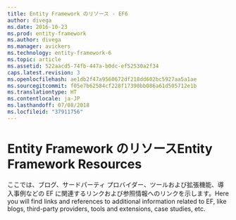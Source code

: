 ```yaml
---
title: Entity Framework のリソース - EF6
author: divega
ms.date: 2016-10-23
ms.prod: entity-framework
ms.author: divega
ms.manager: avickers
ms.technology: entity-framework-6
ms.topic: article
ms.assetid: 522aacd5-74fb-447a-b0dc-ef52530a2f34
caps.latest.revision: 3
ms.openlocfilehash: ae1db2f47a9560672df218dd602bc5927aa5a1ae
ms.sourcegitcommit: f05e7b62584cf228f17390bb086a61d505712e1b
ms.translationtype: HT
ms.contentlocale: ja-JP
ms.lasthandoff: 07/08/2018
ms.locfileid: "37911756"
---
```

# <a name="entity-framework-resources"></a><span data-ttu-id="881e8-102">Entity Framework のリソース</span><span class="sxs-lookup"><span data-stu-id="881e8-102">Entity Framework Resources</span></span>
<span data-ttu-id="881e8-103">ここでは、ブログ、サードパーティ プロバイダー、ツールおよび拡張機能、導入事例などの EF に関連するリンクおよび参照情報へのリンクを示します。</span><span class="sxs-lookup"><span data-stu-id="881e8-103">Here you will find links and references to additional information related to EF, like blogs, third-party providers, tools and extensions, case studies, etc.</span></span>
